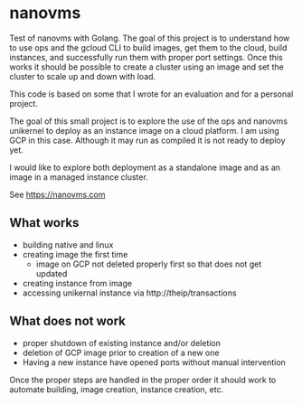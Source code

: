 # nanovms
Test of nanovms with Golang. The goal of this project is to understand how to
use ops and the gcloud CLI to build images, get them to the cloud, build
instances, and successfully run them with proper port settings. Once this works
it should be possible to create a cluster using an image and set the cluster to
scale up and down with load.

This code is based on some that I wrote for an evaluation and for a personal project.

The goal of this small project is to explore the use of the ops and nanovms
unikernel to deploy as an instance image on a cloud platform. I am using GCP in
this case. Although it may run as compiled it is not ready to deploy yet.

I would like to explore both deployment as a standalone image and as an image in
a managed instance cluster.

See https://nanovms.com

## What works

- building native and linux
- creating image the first time
  - image on GCP not deleted properly first so that does not get updated
- creating instance from image
- accessing unikernal instance via http://theip/transactions

## What does not work

- proper shutdown of existing instance and/or deletion
- deletion of GCP image prior to creation of a new one
- Having a new instance have opened ports without manual intervention

Once the proper steps are handled in the proper order it should work to automate
building, image creation, instance creation, etc.